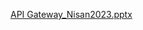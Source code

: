 
[API Gateway_Nisan2023.pptx](https://github.com/umityavuz53/Api-Gateway-Ocelot/files/11177795/API.Gateway_Nisan2023.pptx)
